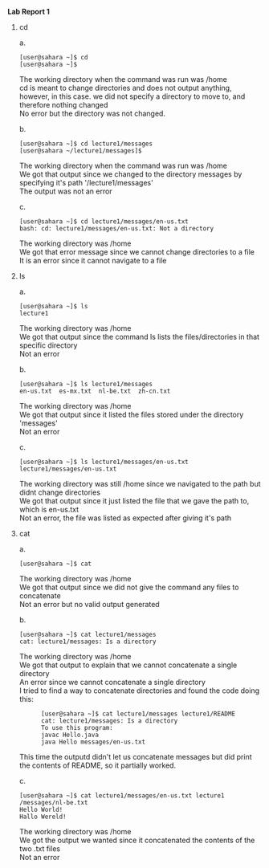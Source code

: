 **Lab Report 1**
1. cd <br>
   
   a.
   ~~~
   [user@sahara ~]$ cd
   [user@sahara ~]$ 
   ~~~
   The working directory when the command was run was /home <br>
   cd is meant to change directories and does not output anything, however, in this case. we did not specify a directory to move to, and therefore nothing changed <br>
   No error but the directory was not changed. <br>
   
   b.
   ~~~
   [user@sahara ~]$ cd lecture1/messages
   [user@sahara ~/lecture1/messages]$ 
   ~~~
   The working directory when the command was run was /home <br>
   We got that output since we changed to the directory messages by specifying it's path '/lecture1/messages' <br>
   The output was not an error <br>

   c.
   ~~~
   [user@sahara ~]$ cd lecture1/messages/en-us.txt
   bash: cd: lecture1/messages/en-us.txt: Not a directory
   ~~~
   The working directory was /home <br>
   We got that error message since we cannot change directories to a file <br>
   It is an error since it cannot navigate to a file <br>


2. ls <br>
   
   a.
   ~~~
   [user@sahara ~]$ ls
   lecture1
   ~~~
   The working directory was /home <br>
   We got that output since the command ls lists the files/directories in that specific directory <br>
   Not an error <br>
   
   b.
   ~~~
   [user@sahara ~]$ ls lecture1/messages
   en-us.txt  es-mx.txt  nl-be.txt  zh-cn.txt
   ~~~
   The working directory was /home <br>
   We got that output since it listed the files stored under the directory 'messages' <br>
   Not an error <br>
   
   c.
   ~~~
   [user@sahara ~]$ ls lecture1/messages/en-us.txt
   lecture1/messages/en-us.txt
   ~~~
   The working directory was still /home since we navigated to the path but didnt change directories <br>
   We got that output since it just listed the file that we gave the path to, which is en-us.txt <br>
   Not an error, the file was listed as expected after giving it's path <br>


3. cat <br>
   
   a.
   ~~~
   [user@sahara ~]$ cat
   
   ~~~
   The working directory was /home <br>
   We got that output since we did not give the command any files to concatenate <br>
   Not an error but no valid output generated <br>

   b.
   ~~~
   [user@sahara ~]$ cat lecture1/messages
   cat: lecture1/messages: Is a directory
   ~~~
   The working directory was /home <br>
   We got that output to explain that we cannot concatenate a single directory <br>
   An error since we cannot concatenate a single directory <br>
      I tried to find a way to concatenate directories and found the code doing this: <br>
   ~~~
         [user@sahara ~]$ cat lecture1/messages lecture1/README
         cat: lecture1/messages: Is a directory
         To use this program:
         javac Hello.java
         java Hello messages/en-us.txt
   ~~~
      This time the outputd didn't let us concatenate messages but did print the contents of README, so it partially worked. <br>
      
   c.
   ~~~
   [user@sahara ~]$ cat lecture1/messages/en-us.txt lecture1
   /messages/nl-be.txt
   Hello World!
   Hallo Wereld!
   ~~~
   The working directory was /home <br>
   We got the output we wanted since it concatenated the contents of the two .txt files <br>
   Not an error <br>
